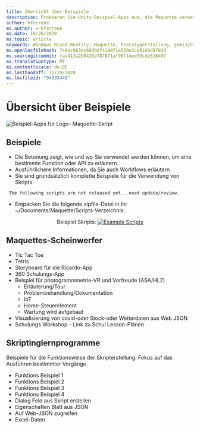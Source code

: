 ```yaml
---
title: Übersicht über Beispiele
description: Probieren Sie Unity-Beispiel-Apps aus, die Maquette verwenden.
author: hferrone
ms.author: v-hferrone
ms.date: 10/26/2020
ms.topic: article
keywords: Windows Mixed Reality, Maquette, Prototyperstellung, gemischte Realität, Virtual Reality, VR, Mr, Feedback, Feedback-Hub, Fehler
ms.openlocfilehash: 746ec983ec68db0f410871e559e2ce8166d978dd
ms.sourcegitcommit: fae413a2b0420e787671af90f14ee39cde51640f
ms.translationtype: MT
ms.contentlocale: de-DE
ms.lasthandoff: 11/19/2020
ms.locfileid: "94935449"
---
```

# <a name="samples-overview"></a>Übersicht über Beispiele

<!-- TODO(Harrison): Need consolidated logo with text -->
![Beispiel-Apps für Logo- ](../images/MaquetteIcon.png) Maquette-Skript

<!-- TODO(Stefan): Do these examples exist or do they need to be created? -->
## <a name="examples"></a>Beispiele

* Die Betonung zeigt, wie und wo Sie verwendet werden können, um eine bestimmte Funktion oder API zu erläutern.
* Ausführlichere Informationen, da Sie auch Workflows erläutern
* Sie sind grundsätzlich komplette Beispiele für die Verwendung von Skripts.

<!-- TODO(Stefan): Have these scripts been released yet or still waiting on update/review? -->
` The following scripts are not released yet...need update/review.`
* Entpacken Sie die folgende zipfile-Datei in Ihr ~/Documents/Maquette/Scripts-Verzeichnis: 

<p align="center">
Beispiel Skripts: <a href="files/ExampleScripts.zip" download="ExampleScripts.zip">
  <img src="images/jsicon.png" alt="Example Scripts">
</a>
</p>

## <a name="maquettes-spotlights"></a>Maquettes-Scheinwerfer

<!-- TODO(Stefan): Do these projects exist somewhere? -->
* Tic Tac Toe
* Tetris
* Storyboard für die Ricardo-App
* 360 Schulungs-App
* Beispiel für photogrammmetrie-VR und Vorfreude (ASA/HL2)
  * Erläuterung/Tour
  * Problembehandlung/Dokumentation
  * IoT
  * Home-Steuerelement
  * Wartung wird aufgebaut
* Visualisierung von covid-oder Stock-oder Wetterdaten aus Web JSON
* Schulungs Workshop – Link zu Schul Lesson-Plänen

## <a name="scripting-tutorials"></a>Skriptinglernprogramme

<!-- TODO(Harrison/Stefan): Need to break these out into their own docs and create content for them. -->
Beispiele für die Funktionsweise der Skripterstellung: Fokus auf das Ausführen bestimmter Vorgänge
* Funktions Beispiel 1
* Funktions Beispiel 2
* Funktions Beispiel 3
* Funktions Beispiel 4
* Dialog Feld aus Skript erstellen
* Eigenschaften Blatt aus JSON
* Auf Web-JSON zugreifen
* Excel-Daten